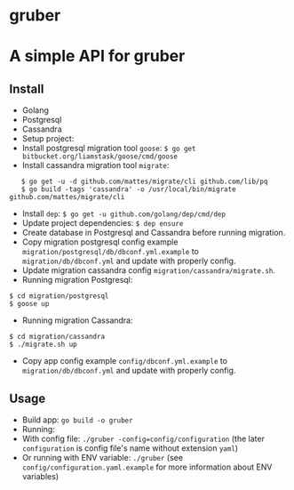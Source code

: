 # gruber

A simple API for gruber
===

## Install

- Golang
- Postgresql
- Cassandra
- Setup project:
 - Install postgresql migration tool `goose`: `$ go get bitbucket.org/liamstask/goose/cmd/goose`
 - Install cassandra migration tool `migrate`:
 ```
	$ go get -u -d github.com/mattes/migrate/cli github.com/lib/pq
	$ go build -tags 'cassandra' -o /usr/local/bin/migrate github.com/mattes/migrate/cli
 ```
 - Install `dep`: `$ go get -u github.com/golang/dep/cmd/dep`
 - Update project dependencies: `$ dep ensure`
 - Create database in Postgresql and Cassandra before running migration.
 - Copy migration postgresql config example `migration/postgresql/db/dbconf.yml.example` to `migration/db/dbconf.yml` and update with properly config.
 - Update migration cassandra config `migration/cassandra/migrate.sh`.
 - Running migration Postgresql:
 ```
 $ cd migration/postgresql
 $ goose up
 ```
 - Running migration Cassandra:
 ```
 $ cd migration/cassandra
 $ ./migrate.sh up
 ```
 - Copy app config example `config/dbconf.yml.example` to `migration/db/dbconf.yml` and update with properly config.

## Usage

- Build app: `go build -o gruber`
- Running:
 - With config file: `./gruber -config=config/configuration` (the later `configuration` is config file's name without extension `yaml`)
 - Or running with ENV variable: `./gruber` (see `config/configuration.yaml.example` for more information about ENV variables)
